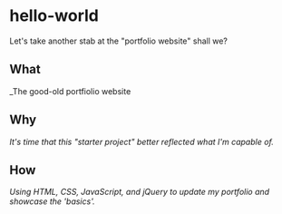 # hello-world
Let's take another stab at the "portfolio website" shall we?

## What
_The good-old portfiolio website

## Why
_It's time that this "starter project" better reflected what I'm capable of._

## How
_Using HTML, CSS, JavaScript, and jQuery to update my portfolio and showcase the 'basics'._


